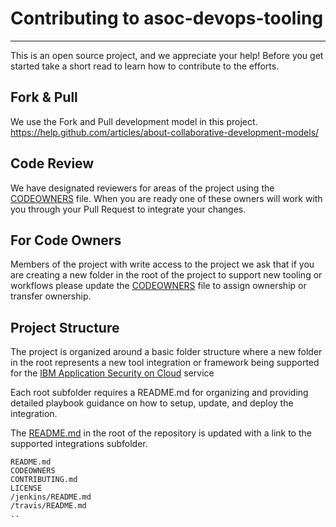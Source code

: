 # Contributing to asoc-devops-tooling
---
This is an open source project, and we appreciate your help!  Before you get started take a short read to learn how to contribute to the efforts.

## Fork & Pull
We use the Fork and Pull development model in this project.   https://help.github.com/articles/about-collaborative-development-models/

## Code Review
We have designated reviewers for areas of the project using the [CODEOWNERS](CODEOWNERS) file.  When you are ready one of these owners will work with you through your Pull Request to integrate your changes.

## For Code Owners
Members of the project with write access to the project we ask that if you are creating a new folder in the root of the project to support new tooling or workflows please update the [CODEOWNERS](CODEOWNERS) file to assign ownership or transfer ownership.

## Project Structure
The project is organized around a basic folder structure where a new folder in the root represents a new tool integration or framework being supported for the [IBM Application Security on Cloud](https://www.ibm.com/us-en/marketplace/application-security-on-cloud/resources) service

Each root subfolder requires a README.md for organizing and providing detailed playbook guidance on how to setup, update, and deploy the integration.

The [README.md](README.md) in the root of the repository is updated with a link to the supported integrations subfolder.

```
README.md
CODEOWNERS
CONTRIBUTING.md
LICENSE
/jenkins/README.md
/travis/README.md
..
```
